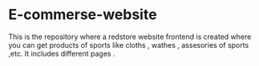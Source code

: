 # E-commerse-website
This is the repository where a redstore website frontend is created
where you can get products of sports like cloths , wathes , assesories of sports ,etc. It includes different pages .
